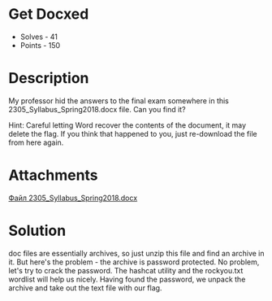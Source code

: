 # Get Docxed
- Solves - 41
- Points - 150
#
# Description
My professor hid the answers to the final exam somewhere in this 2305_Syllabus_Spring2018.docx file. Can you find it?

Hint: Careful letting Word recover the contents of the document, it may delete the flag. If you think that happened to you, just re-download the file from here again.

# Attachments
[Файл 2305_Syllabus_Spring2018.docx](./sources/2305_Syllabus_Spring2018.docx)
# Solution
doc files are essentially archives, so just unzip this file and find an archive in it. But here's the problem - the archive is password protected. No problem, let's try to crack the password. The hashcat utility and the rockyou.txt wordlist will help us nicely. Having found the password, we unpack the archive and take out the text file with our flag. 
